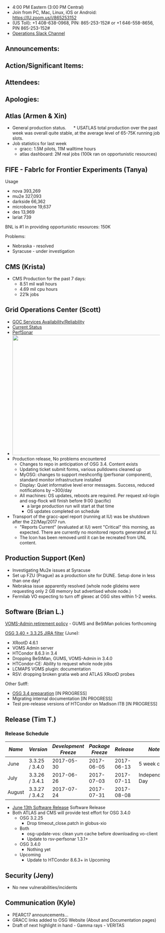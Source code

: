    * 4:00 PM Eastern (3:00 PM Central)
   * Join from PC, Mac, Linux, iOS or Android: https://IU.zoom.us/j/865253152
   * (US Toll): +1 408-638-0968, PIN: 865-253-152# or +1 646-558-8656, PIN 865-253-152#
   * [Operations Slack Channel](https://opensciencegrid.slack.com/messages/C5GAYBGA0/)
   
## Announcements: 

## Action/Significant Items: 

## Attendees: 

## Apologies:

## Atlas (Armen & Xin)
   * General production status. 
      * USATLAS total production over the past week was overall quite stable, at the average level of 65-75K running job slots.
   * Job statistics for last week
      * gracc: 1.5M pilots, 11M walltime hours
      * atlas dashboard: 2M real jobs (100k ran on opportunistic resources) 

## FIFE - FabrIc for Frontier Experiments (Tanya)
Usage
   * nova	393,269
   * mu2e	327,093
   * darkside	66,362
   * microboone	19,637
   * des	13,969
   * lariat	739
   
BNL is #1 in providing opportunistic resources: 150K

Problems:
   * Nebraska - resolved
   * Syracuse - under investigation

## CMS (Krista)
   * CMS Production for the past 7 days:
      * 8.51 mil wall hours
      * 4.69 mil cpu hours
      * 221k jobs

## Grid Operations Center (Scott)
   * [GOC Services Availability/Reliability](http://tinyurl.com/pre26vw)
   * [Current Status](http://monitor.grid.iu.edu/availability/production.html)
   * [PerfSonar](http://maddash.aglt2.org/maddash-webui/index.cgi?dashboard=OSG\%20Grid\%20Operations\%20Center\%20Test\%20Mesh\%20Config)
   * <img src="http://steige.grid.iu.edu/steige/22May2017.osg-flock.png" width='630' height='390'  /><br>
   * Production release, No problems encountered
      * Changes to repo in anticipation of OSG 3.4. Content exists
      * Updating ticket submit forms, various pulldowns cleaned up
      * MyOSG: changes to support meshconfig (perfsonar component), standard monitor infrastructure installed
      * Display: Quiet informative level error messages. Success, reduced notifications by ~300/day
      * All machines: OS updates, reboots are required. Per request xd-login and osg-flock will finish before 9:00 (pacific)
         * a large production run will start at that time
         * OS updates completed on schedule
   * Transport of the gracc-apel report (running at IU) was be shutdown after the 22/May/2017 run.
      * "Reports Current" (evaluated at IU) went "Critical" this morning, as expected. There are currently no monitored reports generated at IU.
      * The Icon has been removed until it can be recreated from UNL content.
      
## Production Support (Ken)

   * Investigating Mu2e issues at Syracuse
   * Set up FZU (Prague) as a production site for DUNE. Setup done in less than one day!
   * Nebraksa issue apparently resolved (whole node glideins were requesting only 2 GB memory but advertised whole node.)
   * Fermilab VO expecting to turn off glexec at OSG sites within 1-2 weeks.
   
## Software (Brian L.)

[VOMS-Admin retirement policy](https://opensciencegrid.github.io/technology/policy/voms-admin-retire/) - GUMS and BeStMan policies forthcoming  

[OSG 3.40 + 3.3.25 JIRA filter](https://jira.opensciencegrid.org/issues/?filter=15254) (June):  

-   XRootD 4.6.1
-   VOMS Admin server
-   HTCondor 8.6.3 in 3.4
-   Dropping BeStMan, GUMS, VOMS-Admin in 3.4.0
-   HTCondor-CE: Ability to request whole node jobs
-   LCMAPS VOMS plugin: documentation
-   RSV: dropping broken gratia web and ATLAS XRootD probes

Other Sutff:  

-   [OSG 3.4 preparation](https://jira.opensciencegrid.org/browse/SOFTWARE-2329) [IN PROGRESS]
-   Migrating internal documentation [IN PROGRESS]
-   Test pre-release versions of HTCondor on Madison ITB [IN PROGRESS]

## Release (Tim T.)
### Release Schedule
| *Name* | *Version* | *Development Freeze* | *Package Freeze* | *Release* | *Notes* |
| ------ | --------- | -------------------- | ---------------- | --------- | ------- |
| June | 3.3.25 / 3.4.0 | 2017-05-30 | 2017-06-05 | 2017-06-13 | 5 week cycle |
| July | 3.3.26 / 3.4.1 | 2017-06-26 | 2017-07-03 | 2017-07-11 | Independence Day |
| August | 3.3.27 / 3.4.2 | 2017-07-24  | 2017-07-31 | 2017-08-08 | |

   * [June 13th Software Release](https://jira.opensciencegrid.org/issues/?jql=project%20%3D%20SOFTWARE%20AND%20labels%20in%20(3.3.25%2C%203.4.0)%20ORDER%20BY%20status%20ASC%2C%20priority%20DESC%2C%20assignee%20ASC) Software Release
   * Both ATLAS and CMS will provide test effort for OSG 3.4.0
      * OSG 3.2.25
         * Drop timeout_close.patch in globus-xio
      * Both
         * osg-update-vos: clean yum cache before downloading vo-client
         * Update to rsv-perfsonar 1.3.1+
      * OSG 3.4.0
         * Nothing yet
      * Upcoming
         * Update to HTCondor 8.6.3+ in Upcoming

## Security (Jeny)
   * No new vulnerabilities/incidents

## Communication (Kyle)

   * PEARC17 announcements...
   * GRACC links added to OSG Website (About and Documentation pages)
   * Draft of next highlight in hand - Gamma rays - VERITAS
